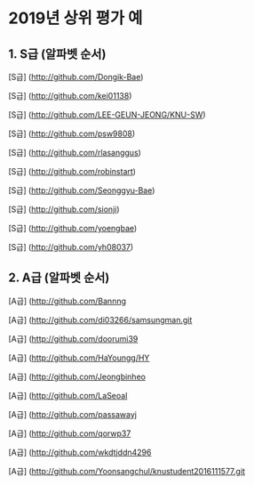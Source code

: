 # 2019년 상위 평가 예

## 1. S급 (알파벳 순서)

[S급] (http://github.com/Dongik-Bae)

[S급] (http://github.com/kei01138)

[S급] (http://github.com/LEE-GEUN-JEONG/KNU-SW)

[S급] (http://github.com/psw9808)

[S급] (http://github.com/rlasanggus)

[S급] (http://github.com/robinstart)

[S급] (http://github.com/Seonggyu-Bae)

[S급] (http://github.com/sionji)

[S급] (http://github.com/yoengbae)

[S급] (http://github.com/yh08037)


## 2. A급 (알파벳 순서)

[A급] (http://github.com/Bannng

[A급] (http://github.com/di03266/samsungman.git

[A급] (http://github.com/doorumi39

[A급] (http://github.com/HaYoungg/HY

[A급] (http://github.com/Jeongbinheo

[A급] (http://github.com/LaSeoal

[A급] (http://github.com/passawayj

[A급] (http://github.com/qorwp37

[A급] (http://github.com/wkdtjddn4296

[A급] (http://github.com/Yoonsangchul/knustudent2016111577.git
